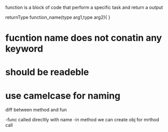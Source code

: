 function is a block of code  that perform a specific task and return a output

<!-- syntax -->
returnType function_name(type arg1,type arg2){
    <!-- body -->
}


# fucntion name does not conatin any keyword
# should be readeble
# use camelcase for naming 



diff between method and fun

-func called direcltly with name
-in method we can create obj for mrthod call